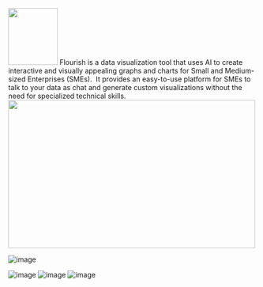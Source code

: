 
<img src="https://k.top4top.io/p_2697f8wjq1.png" width="100" height="115">
Flourish is a data visualization tool that uses AI to create interactive and visually appealing graphs and charts for Small and Medium-sized Enterprises (SMEs). 
It provides an easy-to-use platform for SMEs to talk to your data as chat and generate custom visualizations without the need for specialized technical skills.
<img src="https://g.top4top.io/p_26977kh6f1.png" width="500" height="300">

![image](https://github.com/Sleemah/Flourish/assets/94294032/744bc911-f3eb-4413-8822-699c3a4c9c91)

![image](https://github.com/Sleemah/Flourish/assets/94294032/4c2beea5-bede-4114-90a9-ccf585e21170)
![image](https://github.com/Sleemah/Flourish/assets/94294032/960db2be-a2b2-4775-8297-ddf91e80f5b7)
![image](https://github.com/Sleemah/Flourish/assets/94294032/9ae7856b-8706-47ca-9de6-705335714091)
